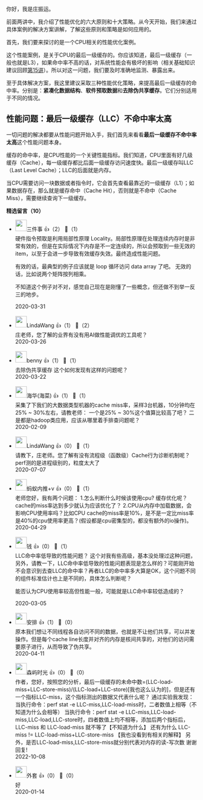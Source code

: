 你好，我是庄振运。

前面两讲中，我介绍了性能优化的六大原则和十大策略。从今天开始，我们来通过具体案例的解决方案讲解，了解这些原则和策略是如何应用的。

首先，我们要来探讨的是一个CPU相关的性能优化案例。

这个性能案例，是关于CPU的最后一级缓存的。你应该知道，最后一级缓存（一般也就是L3），如果命中率不高的话，对系统性能会有极坏的影响（相关基础知识建议回顾[第15讲](https://time.geekbang.org/column/article/183357)）。所以对这一问题，我们要及时准确地监测、暴露出来。

至于具体解决方案，我这里建议采取三种性能优化策略，来提高最后一级缓存的命中率。分别是：**紧凑化数据结构**、**软件预取数据**和**去除伪共享缓存**。它们分别适用于不同的情况。

## 性能问题：最后一级缓存（LLC）不命中率太高

一切问题的解决都要从性能问题开始入手，我们首先来看看**最后一级缓存不命中率太高**这个性能问题本身。

缓存的命中率，是CPU性能的一个关键性能指标。我们知道，CPU里面有好几级缓存（Cache），每一级缓存都比后面一级缓存访问速度快。最后一级缓存叫LLC（Last Level Cache）；LLC的后面就是内存。

当CPU需要访问一块数据或者指令时，它会首先查看最靠近的一级缓存（L1）；如果数据存在，那么就是缓存命中（Cache Hit），否则就是不命中（Cache Miss），需要继续查询下一级缓存。
<div><strong>精选留言（10）</strong></div><ul>
<li><img src="https://static001.geekbang.org/account/avatar/00/10/1c/4b/2e5df06f.jpg" width="30px"><span>三件事</span> 👍（2） 💬（1）<div>硬件指令预取是利用局部性原理 Locality。局部性原理在处理连续内存时是非常有效的，但是在实际情况下内存是不一定连续的，所以会预取到一些无效的 item，以至于会进一步导致有效缓存失效。最终造成性能问题。

有效的话，最典型的例子应该就是 loop 循环访问 data array 了吧。
无效的话，比如说两个矩阵按列相乘。

不知道这个例子对不对，感觉自己现在是刚懂了一些概念，但还做不到举一反三的地步。</div>2020-03-31</li><br/><li><img src="https://static001.geekbang.org/account/avatar/00/1b/77/c0/22872965.jpg" width="30px"><span>LindaWang</span> 👍（1） 💬（2）<div>庄老师，您了解的业界有没有用AI做性能调优的工具呢？</div>2020-03-26</li><br/><li><img src="https://static001.geekbang.org/account/avatar/00/11/22/e3/510b69f9.jpg" width="30px"><span>benny</span> 👍（1） 💬（1）<div>去除伪共享缓存  这个如何发现有这样的问题呢？</div>2020-03-22</li><br/><li><img src="https://static001.geekbang.org/account/avatar/00/1a/ec/50/fc9b338e.jpg" width="30px"><span>海华(海菜)</span> 👍（1） 💬（1）<div>采集了下我们的大数据类型机器的cache miss率，采样3台机器，10分钟均在25% ~ 30%左右，请教老师：
一个是25% ~ 30%这个值算比较高了吧？
二是都是hadoop类应用，应该从哪里着手排查问题呢？</div>2020-02-09</li><br/><li><img src="https://static001.geekbang.org/account/avatar/00/1b/77/c0/22872965.jpg" width="30px"><span>LindaWang</span> 👍（0） 💬（1）<div>请教下，庄老师。您了解有没有流程级（函数级）Cache行为诊断机制呢？perf测的是进程级别的，粒度太大了</div>2020-07-07</li><br/><li><img src="https://static001.geekbang.org/account/avatar/00/10/07/8c/0d886dcc.jpg" width="30px"><span>蚂蚁内推+v</span> 👍（0） 💬（1）<div>老师您好，我有两个问题：
1.怎么判断什么时候该使用cpu? 缓存优化呢？cache的miss率达到多少就认为应该优化了？
2.CPU从内存中加载数据，会影响CPU使用率吗？比如CPU cache的miss率是10%，是不是一定比miss率是40%的cpu使用率更高？(假设都是cpu密集型的，都没有额外的io操作)。</div>2020-04-29</li><br/><li><img src="https://static001.geekbang.org/account/avatar/00/0f/67/f4/9a1feb59.jpg" width="30px"><span>钱</span> 👍（0） 💬（1）<div>LLC命中率低导致的性能问题？
这个对我有些高级，基本没处理过这种问题，另外，请教一下，LLC命中率低导致的性能问题表现是怎么样的？可能刚开始不会意识到去查LLC的命中率？再者LLC的命中率多大算是OK，这个问题不同的组件标准估计也上是不同的，具体怎么判断呢？

能否认为CPU使用率较高但性能一般，可能就是LLC命中率较低造成的？</div>2020-03-05</li><br/><li><img src="https://static001.geekbang.org/account/avatar/00/13/39/fa/a7edbc72.jpg" width="30px"><span>安排</span> 👍（1） 💬（0）<div>原本我们想让不同线程各自访问不同的数据，也就是不让他们共享，可以并发操作。但是每个cache line长度并对齐的内存是核间共享的，对他们的访问需要原子进行，从而导致了伪共享。</div>2020-04-11</li><br/><li><img src="https://static001.geekbang.org/account/avatar/00/30/c1/df/d86883db.jpg" width="30px"><span>森屿时光</span> 👍（0） 💬（0）<div>作者，您好，按照您的分析，最后一级缓存的未命中数=(LLC-load-miss+LLC-store-miss)&#47;(LLC-load+LLC-store)[我也这么认为的]，但是还有一个指标LLC-miss，这个指标测出的数据又代表什么呢？
通过实验我发现：
当执行命令：perf stat -e LLC-miss,LLC-load-miss时，二者数值上相等（不知道为什么会相等）
当执行命令：perf stat -e LLC-miss,LLC-load-miss,LLC-load,LLC-store时，四者数值上均不相等，添加后两个指标后，LLC-miss 和 LLC-load-miss 就不等了【不知道为什么】
还有为什么 LLC-miss != LLC-load-miss+LLC-store-miss 【我也没看到有相关的解释】
另外，是否LLC-load-miss,LLC-store-miss就分别代表对内存的读-写次数
谢谢回复!</div>2022-10-08</li><br/><li><img src="https://static001.geekbang.org/account/avatar/00/1a/f2/fc/3cc784be.jpg" width="30px"><span>外套</span> 👍（0） 💬（0）<div>好</div>2020-01-14</li><br/>
</ul>